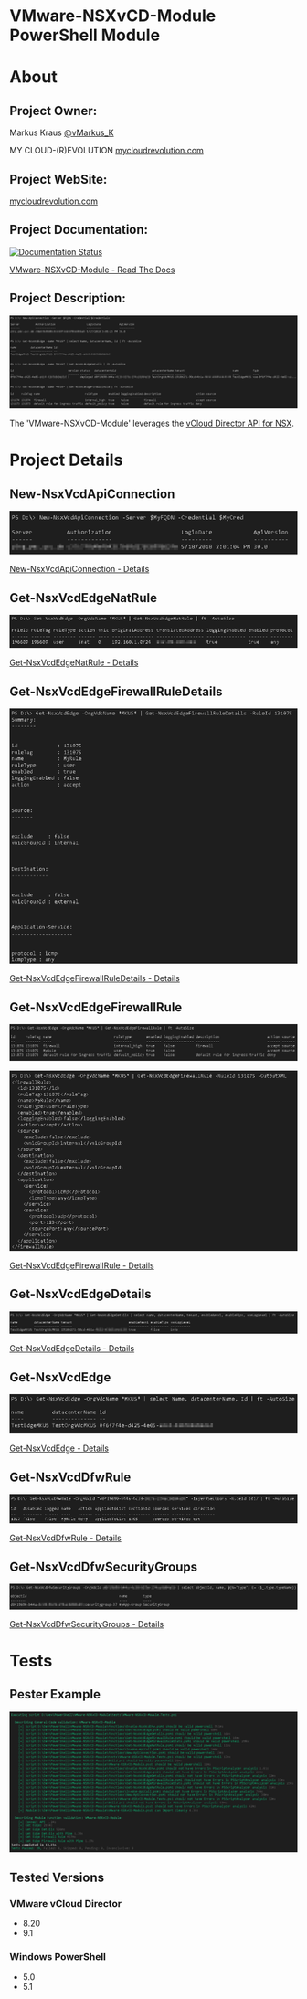 VMware-NSXvCD-Module PowerShell Module
=============

# About

## Project Owner:

Markus Kraus [@vMarkus_K](https://twitter.com/vMarkus_K)

MY CLOUD-(R)EVOLUTION [mycloudrevolution.com](http://mycloudrevolution.com/)

## Project WebSite:

[mycloudrevolution.com](http://mycloudrevolution.com/)

## Project Documentation:

[![Documentation Status](https://readthedocs.org/projects/vmware-nsxvcd-module/badge/?version=latest)](http://vmware-nsxvcd-module.readthedocs.io/en/latest/?badge=latest)

[VMware-NSXvCD-Module - Read The Docs](http://vmware-nsxvcd-module.readthedocs.io/en/latest/)

## Project Description:

![Example](/media/Example.png)

The 'VMware-NSXvCD-Module' leverages the [vCloud Director API for NSX](https://code.vmware.com/doc/preview?id=6900).

# Project Details

## New-NsxVcdApiConnection

![New-NsxVcdApiConnection](/media/New-NsxVcdApiConnection.png)

[New-NsxVcdApiConnection - Details](/docs/en-US/New-NsxVcdApiConnection.md)

## Get-NsxVcdEdgeNatRule

![Get-NsxVcdEdgeNatRule](/media/Get-NsxVcdEdgeNatRule.png)

[Get-NsxVcdEdgeNatRule - Details](/docs/en-US/Get-NsxVcdEdgeNatRule.md)

## Get-NsxVcdEdgeFirewallRuleDetails

![Get-NsxVcdEdgeFirewallRuleDetails](/media/Get-NsxVcdEdgeFirewallRuleDetails.png)

[Get-NsxVcdEdgeFirewallRuleDetails - Details](/docs/en-US/Get-NsxVcdEdgeFirewallRuleDetails.md)

## Get-NsxVcdEdgeFirewallRule

![Get-NsxVcdEdgeFirewallRule](/media/Get-NsxVcdEdgeFirewallRule.png)

![Get-NsxVcdEdgeFirewallRule -OutXML](/media/Get-NsxVcdEdgeFirewallRule-OutXML.png)

[Get-NsxVcdEdgeFirewallRule - Details](/docs/en-US/Get-NsxVcdEdgeFirewallRule.md)

## Get-NsxVcdEdgeDetails

![Get-NsxVcdEdgeDetails](/media/Get-NsxVcdEdgeDetails.png)

[Get-NsxVcdEdgeDetails - Details](/docs/en-US/Get-NsxVcdEdgeDetails.md)

## Get-NsxVcdEdge

![Get-NsxVcdEdge](/media/Get-NsxVcdEdge.png)

[Get-NsxVcdEdge - Details](/docs/en-US/Get-NsxVcdEdge.md)

## Get-NsxVcdDfwRule

![Get-NsxVcdDfwRule](/media/Get-NsxVcdDfwRule.png)

[Get-NsxVcdDfwRule - Details](/docs/en-US/Get-NsxVcdDfwRule.md)

## Get-NsxVcdDfwSecurityGroups

![Get-NsxVcdDfwSecurityGroups](/media/Get-NsxVcdDfwSecurityGroups.png)

[Get-NsxVcdDfwSecurityGroups - Details](/docs/en-US/Get-NsxVcdDfwSecurityGroups.md)

# Tests

## Pester Example

![Pester](/media/Pester.png)

## Tested Versions

### VMware vCloud Director

- 8.20
- 9.1

### Windows PowerShell

- 5.0
- 5.1





